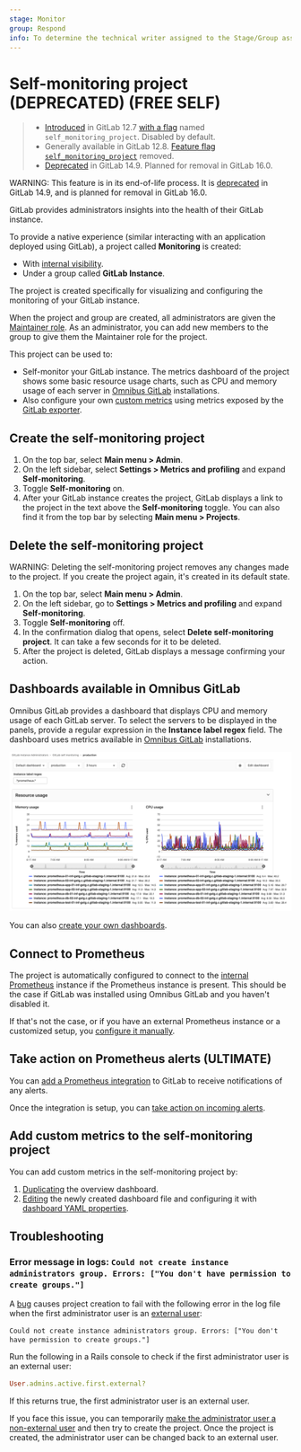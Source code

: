 ```yaml
---
stage: Monitor
group: Respond
info: To determine the technical writer assigned to the Stage/Group associated with this page, see https://about.gitlab.com/handbook/product/ux/technical-writing/#assignments
---
```


# Self-monitoring project (DEPRECATED) **(FREE SELF)**

> - [Introduced](https://gitlab.com/gitlab-org/gitlab/-/issues/32351) in GitLab 12.7 [with a flag](../../feature_flags.md) named `self_monitoring_project`. Disabled by default.
> - Generally available in GitLab 12.8. [Feature flag `self_monitoring_project`](https://gitlab.com/gitlab-org/gitlab/-/issues/198511) removed.
> - [Deprecated](https://gitlab.com/gitlab-org/gitlab/-/issues/348909) in GitLab 14.9. Planned for removal in GitLab 16.0.

WARNING:
This feature is in its end-of-life process. It is [deprecated](https://gitlab.com/gitlab-org/gitlab/-/issues/348909)
in GitLab 14.9, and is planned for removal in GitLab 16.0.

GitLab provides administrators insights into the health of their GitLab instance.

To provide a native experience (similar interacting with an application deployed using GitLab), a
project called **Monitoring** is created:

- With [internal visibility](../../../user/public_access.md#internal-projects-and-groups).
- Under a group called **GitLab Instance**.

The project is created specifically for visualizing and configuring the monitoring of your GitLab
instance.

When the project and group are created, all administrators are given the [Maintainer role](../../../user/permissions.md).
As an administrator, you can add new members to the group to give them the Maintainer role for the project.

This project can be used to:

- Self-monitor your GitLab instance. The metrics dashboard of the project shows some basic resource
  usage charts, such as CPU and memory usage of each server in
  [Omnibus GitLab](https://docs.gitlab.com/omnibus/) installations.
- Also configure your own [custom metrics](../../../operations/metrics/index.md#adding-custom-metrics)
  using metrics exposed by the [GitLab exporter](../prometheus/gitlab_metrics.md#metrics-available).

## Create the self-monitoring project

1. On the top bar, select **Main menu > Admin**.
1. On the left sidebar, select **Settings > Metrics and profiling** and expand **Self-monitoring**.
1. Toggle **Self-monitoring** on.
1. After your GitLab instance creates the project, GitLab displays a link to the
   project in the text above the **Self-monitoring** toggle. You can also find it
   from the top bar by selecting **Main menu > Projects**.

## Delete the self-monitoring project

WARNING:
Deleting the self-monitoring project removes any changes made to the project. If
you create the project again, it's created in its default state.

1. On the top bar, select **Main menu > Admin**.
1. On the left sidebar, go to **Settings > Metrics and profiling** and expand **Self-monitoring**.
1. Toggle **Self-monitoring** off.
1. In the confirmation dialog that opens, select **Delete self-monitoring project**.
   It can take a few seconds for it to be deleted.
1. After the project is deleted, GitLab displays a message confirming your action.

## Dashboards available in Omnibus GitLab

Omnibus GitLab provides a dashboard that displays CPU and memory usage
of each GitLab server. To select the servers to be displayed in the
panels, provide a regular expression in the **Instance label regex** field.
The dashboard uses metrics available in
[Omnibus GitLab](https://docs.gitlab.com/omnibus/) installations.

![GitLab self-monitoring overview dashboard](img/self_monitoring_overview_dashboard.png)

You can also
[create your own dashboards](../../../operations/metrics/dashboards/index.md).

## Connect to Prometheus

The project is automatically configured to connect to the
[internal Prometheus](../prometheus/index.md) instance if the Prometheus instance is present.
This should be the case if GitLab was installed using Omnibus GitLab and you haven't disabled it.

If that's not the case, or if you have an external Prometheus instance or a customized setup,
you [configure it manually](../../../user/project/integrations/prometheus.md#manual-configuration-of-prometheus).

## Take action on Prometheus alerts **(ULTIMATE)**

You can [add a Prometheus integration](../../../operations/incident_management/integrations.md)
to GitLab to receive notifications of any alerts.

Once the integration is setup, you can
[take action on incoming alerts](../../../operations/metrics/alerts.md#trigger-actions-from-alerts).

## Add custom metrics to the self-monitoring project

You can add custom metrics in the self-monitoring project by:

1. [Duplicating](../../../operations/metrics/dashboards/index.md#duplicate-a-gitlab-defined-dashboard) the overview dashboard.
1. [Editing](../../../operations/metrics/index.md) the newly created dashboard file and configuring it with [dashboard YAML properties](../../../operations/metrics/dashboards/yaml.md).

## Troubleshooting

### Error message in logs: `Could not create instance administrators group. Errors: ["You don't have permission to create groups."]`

A [bug](https://gitlab.com/gitlab-org/gitlab/-/issues/208676) causes project creation to fail with
the following error in the log file when the first administrator user is an
[external user](../../../user/permissions.md#external-users):

```plaintext
Could not create instance administrators group. Errors: ["You don't have permission to create groups."]
```

Run the following in a Rails console to check if the first administrator user is an external user:

```ruby
User.admins.active.first.external?
```

If this returns true, the first administrator user is an external user.

If you face this issue, you can temporarily
[make the administrator user a non-external user](../../../user/permissions.md#external-users)
and then try to create the project.
Once the project is created, the administrator user can be changed back to an external user.
